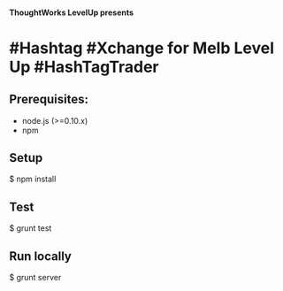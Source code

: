 #### ThoughtWorks LevelUp presents

# #Hashtag #Xchange for Melb Level Up #HashTagTrader

## Prerequisites:
  - node.js (>=0.10.x)
  - npm

## Setup
$ npm install

## Test
$ grunt test

## Run locally
$ grunt server